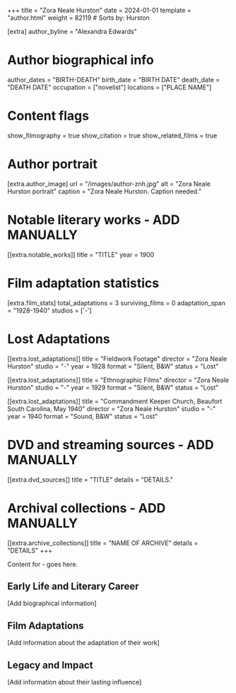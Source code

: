 +++
title = "Zora Neale Hurston"
date = 2024-01-01
template = "author.html"
weight = 82119  # Sorts by: Hurston

[extra]
author_byline = "Alexandra Edwards"

# Author biographical info
author_dates = "BIRTH-DEATH"
birth_date = "BIRTH DATE"
death_date = "DEATH DATE"
occupation = ["novelist"]
locations = ["PLACE NAME"]

# Content flags
show_filmography = true
show_citation = true
show_related_films = true

# Author portrait
[extra.author_image]
url = "/images/author-znh.jpg"
alt = "Zora Neale Hurston portrait"
caption = "Zora Neale Hurston. Caption needed."

# Notable literary works - ADD MANUALLY
[[extra.notable_works]]
title = "TITLE"
year = 1900

# Film adaptation statistics
[extra.film_stats]
total_adaptations = 3
surviving_films = 0
adaptation_span = "1928-1940"
studios = ['-']
# Lost Adaptations
[[extra.lost_adaptations]]
title = "Fieldwork Footage"
director = "Zora Neale Hurston"
studio = "-"
year = 1928
format = "Silent, B&W"
status = "Lost"

[[extra.lost_adaptations]]
title = "Ethnographic Films"
director = "Zora Neale Hurston"
studio = "-"
year = 1929
format = "Silent, B&W"
status = "Lost"

[[extra.lost_adaptations]]
title = "Commandment Keeper Church, Beaufort South Carolina, May 1940"
director = "Zora Neale Hurston"
studio = "-"
year = 1940
format = "Sound, B&W"
status = "Lost"


# DVD and streaming sources - ADD MANUALLY
[[extra.dvd_sources]]
title = "TITLE"
details = "DETAILS."

# Archival collections - ADD MANUALLY
[[extra.archive_collections]]
title = "NAME OF ARCHIVE"
details = "DETAILS"
+++

Content for - goes here. 

## Early Life and Literary Career

[Add biographical information]

## Film Adaptations

[Add information about the adaptation of their work]

## Legacy and Impact

[Add information about their lasting influence]
